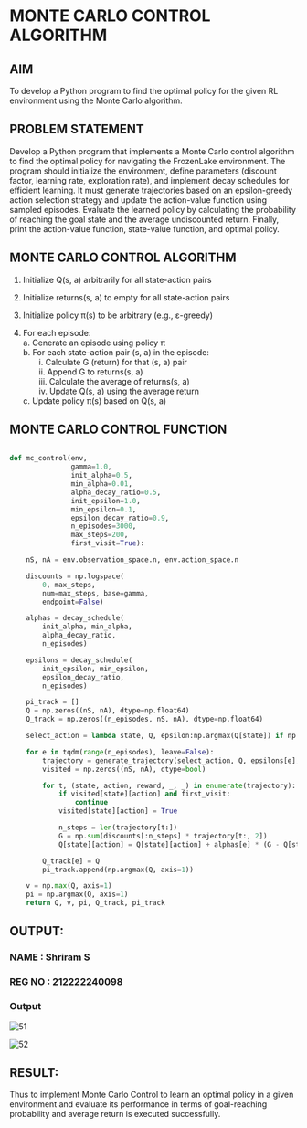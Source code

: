 # MONTE CARLO CONTROL ALGORITHM

## AIM
To develop a Python program to find the optimal policy for the given RL environment using the Monte Carlo algorithm.

## PROBLEM STATEMENT
Develop a Python program that implements a Monte Carlo control algorithm to find the optimal policy for navigating the FrozenLake environment. The program should initialize the environment, define parameters (discount factor, learning rate, exploration rate), and implement decay schedules for efficient learning. It must generate trajectories based on an epsilon-greedy action selection strategy and update the action-value function using sampled episodes. Evaluate the learned policy by calculating the probability of reaching the goal state and the average undiscounted return. Finally, print the action-value function, state-value function, and optimal policy.

## MONTE CARLO CONTROL ALGORITHM
1. Initialize Q(s, a) arbitrarily for all state-action pairs
2. Initialize returns(s, a) to empty for all state-action pairs
3. Initialize policy π(s) to be arbitrary (e.g., ε-greedy)

4. For each episode:<BR>
   a. Generate an episode using policy π<BR>
   b. For each state-action pair (s, a) in the episode:<BR>
      &nbsp;&nbsp;&nbsp;&nbsp;&nbsp;&nbsp; i.   Calculate G (return) for that (s, a) pair<BR>
      &nbsp;&nbsp;&nbsp;&nbsp;&nbsp;&nbsp; ii.  Append G to returns(s, a)<BR>
      &nbsp;&nbsp;&nbsp;&nbsp;&nbsp;&nbsp; iii. Calculate the average of returns(s, a)<BR>
      &nbsp;&nbsp;&nbsp;&nbsp;&nbsp;&nbsp; iv.  Update Q(s, a) using the average return<BR>
   c. Update policy π(s) based on Q(s, a)


## MONTE CARLO CONTROL FUNCTION

```py

def mc_control(env,
               gamma=1.0,
               init_alpha=0.5,
               min_alpha=0.01,
               alpha_decay_ratio=0.5,
               init_epsilon=1.0,
               min_epsilon=0.1,
               epsilon_decay_ratio=0.9,
               n_episodes=3000,
               max_steps=200,
               first_visit=True):

    nS, nA = env.observation_space.n, env.action_space.n

    discounts = np.logspace(
        0, max_steps,
        num=max_steps, base=gamma,
        endpoint=False)

    alphas = decay_schedule(
        init_alpha, min_alpha,
        alpha_decay_ratio,
        n_episodes)

    epsilons = decay_schedule(
        init_epsilon, min_epsilon,
        epsilon_decay_ratio,
        n_episodes)

    pi_track = []
    Q = np.zeros((nS, nA), dtype=np.float64)
    Q_track = np.zeros((n_episodes, nS, nA), dtype=np.float64)

    select_action = lambda state, Q, epsilon:np.argmax(Q[state]) if np.random.random() > epsilon else np.random.randint(len(Q[state]))

    for e in tqdm(range(n_episodes), leave=False):
        trajectory = generate_trajectory(select_action, Q, epsilons[e], env, max_steps)
        visited = np.zeros((nS, nA), dtype=bool)

        for t, (state, action, reward, _, _) in enumerate(trajectory):
            if visited[state][action] and first_visit:
                continue
            visited[state][action] = True

            n_steps = len(trajectory[t:])
            G = np.sum(discounts[:n_steps] * trajectory[t:, 2])
            Q[state][action] = Q[state][action] + alphas[e] * (G - Q[state][action])

        Q_track[e] = Q
        pi_track.append(np.argmax(Q, axis=1))

    v = np.max(Q, axis=1)
    pi = np.argmax(Q, axis=1)
    return Q, v, pi, Q_track, pi_track

```

## OUTPUT:

### NAME : Shriram S
### REG NO : 212222240098

### Output
![51](https://github.com/user-attachments/assets/f5eac9bb-9c60-45f0-9966-c16b5297c15a)

![52](https://github.com/user-attachments/assets/6e900223-7a2f-4224-b766-1b168aa29557)



## RESULT:
Thus to implement Monte Carlo Control to learn an optimal policy in a given environment and evaluate its performance in terms of goal-reaching probability and average return is executed successfully.
